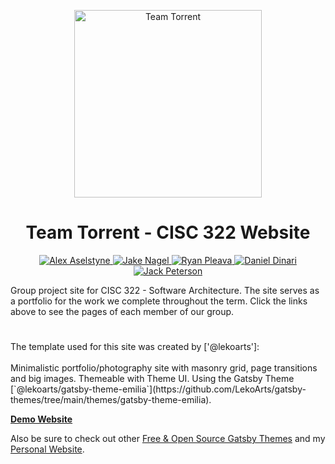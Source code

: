 <p align="center">
  <img alt="Team Torrent" src="https://cryptologos.cc/logos/bittorrent-bttold-logo.png" width="300" height= "300" />
</p>
<h1 align="center">
  Team Torrent - CISC 322 Website
</h1>

<p align="center">
  <a href="https://aselstyne.com">
    <img alt="Alex Aselstyne" src="https://img.shields.io/badge/-Alex_Aselstyne-blue">
  </a>
  <a href="https://github.com/boooleann">
    <img alt="Jake Nagel" src="https://img.shields.io/badge/-Jake_Nagel-blue">
  </a>
  <a href="https://github.com/PudofkinMini">
    <img alt="Ryan Pleava" src="https://img.shields.io/badge/-Ryan_Pleava-blue">
  </a>
  <a href="https://dinari.ca/">
    <img alt="Daniel Dinari" src="https://img.shields.io/badge/-Daniel_Dinari-blue">
  </a>
  <a href="https://www.linkedin.com/in/jack-peterson-b106a1266/">
    <img alt="Jack Peterson" src="https://img.shields.io/badge/-Jack_Peterson-blue">
  </a>
</p>

Group project site for CISC 322 - Software Architecture. The site serves as a portfolio for the work we complete throughout the term. Click the links above to see the pages of each member of our group.

<h1></h1>
The template used for this site was created by ['@lekoarts']:
<br/><br/>
Minimalistic portfolio/photography site with masonry grid, page transitions and big images. Themeable with Theme UI. Using the Gatsby Theme [`@lekoarts/gatsby-theme-emilia`](https://github.com/LekoArts/gatsby-themes/tree/main/themes/gatsby-theme-emilia).

[**Demo Website**](https://emilia.lekoarts.de)

Also be sure to check out other [Free & Open Source Gatsby Themes](https://themes.lekoarts.de) and my [Personal Website](https://www.lekoarts.de?utm_source=emilia&utm_medium=Starter).